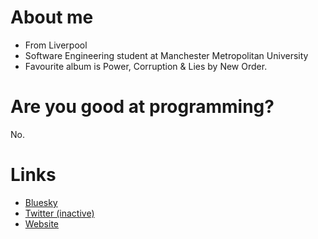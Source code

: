 # About me
- From Liverpool
- Software Engineering student at Manchester Metropolitan University
- Favourite album is Power, Corruption & Lies by New Order.

# Are you good at programming?
No.

# Links
- [Bluesky](https://bsky.app/profiles/pobertmc.xyz)
- [Twitter (inactive)](https://twitter.com/pobertr)
- [Website](https://www.pobertmc.xyz)
